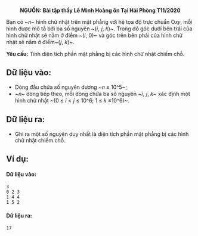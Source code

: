 **<center>NGUỒN: Bài tập thầy Lê Minh Hoàng ôn Tại Hải Phòng T11/2020</center>**

Bạn có ~𝑛~ hình chữ nhật trên mặt phẳng với hệ tọa độ trực chuẩn Ο𝑥𝑦, mỗi hình được mô tả bởi ba số nguyên ~(𝑖, 𝑗, 𝑘)~. Trong đó góc dưới bên trái của hình chữ nhật sẽ nằm ở điểm ~(𝑖, 0)~ và góc trên bên phải của hình chữ nhật sẽ nằm ở điểm~(𝑗, 𝑘)~.

**Yêu cầu:** Tính diện tích phần mặt phẳng bị các hình chữ nhật chiếm chỗ.

## Dữ liệu vào:
- Dòng đầu chứa số nguyên dương ~𝑛 ≤ 10^5~;
- ~𝑛~ dòng tiếp theo, mỗi dòng chứa ba số nguyên ~𝑖, 𝑗, 𝑘~ xác định một hình chữ nhật ~(0 ≤ 𝑖 < 𝑗 ≤ 10^6; 1 ≤ 𝑘 ≤10^6)~.

## Dữ liệu ra:
- Ghi ra một số nguyên duy nhất là diện tích phần mặt phẳng bị các hình chữ nhật chiếm chỗ.

## Ví dụ:
#### Dữ liệu vào:
```
3
0 2 3
1 4 4
1 5 2
```

#### Dữ liệu ra:
```
17
```